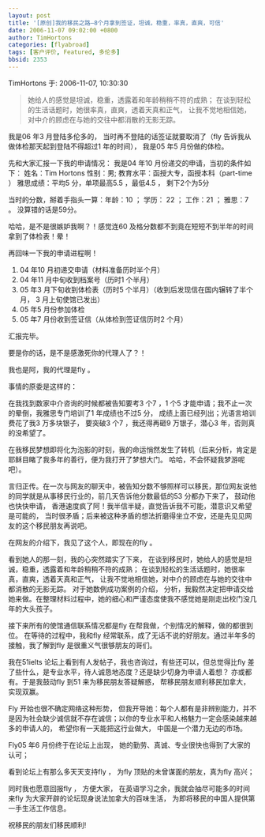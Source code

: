 ```yaml
---
layout: post
title: '[原创]我的移民之路—8个月拿到签证，坦诚，稳重，率真，直爽，可信'
date: 2006-11-07 09:02:00 +0800
author: TimHortons
categories: [flyabroad]
tags: [客户评价, Featured, 多伦多]
bbsid: 2353
---
```


TimHortons 于: 2006-11-07, 10:30:30

> 她给人的感觉是坦诚，稳重，透露着和年龄稍稍不符的成熟； 在谈到轻松的生活话题时，她很率真，直爽，透着天真和正气， 让我不觉地相信她，对中介的顾虑在与她的交往中都消散的无影无踪。

我是06 年3 月登陆多伦多的， 当时再不登陆的话签证就要取消了（fly 告诉我从做体检那天起到登陆不得超过1 年的时间）， 我是05 年5 月份做的体检。

先和大家汇报一下我的申请情况：
我是04 年10 月份递交的申请，当初的条件如下：
姓名：Tim Hortons
性别：男;
教育水平：函授大专，函授本科（part-time ）
雅思成绩：平均5 分，单项最高5.5 ，最低4.5 ， 剩下2个为5分

当时的分数，掰着手指头一算：年龄：10 ； 学历： 22 ； 工作：21 ； 雅思：7 。
没算错的话是59分。

哈哈，是不是很嫉妒我啊？！感觉连60 及格分数都不到竟在短短不到半年的时间拿到了体检表！晕！

再回味一下我的申请进程啊！

1. 04 年10 月初递交申请（材料准备历时半个月）
2. 04 年11 月中旬收到档案号（历时1 个半月）
3. 05 年3 月下旬收到体检表（历时5 个半月）（收到后发现信在国内辗转了半个月， 3 月上旬使馆已发出）
4. 05 年5 月份参加体检
5. 05 年7 月份收到签证信（从体检到签证信历时2 个月）

汇报完毕。

要是你的话，是不是感激死你的代理人了？！

我也是阿，我的代理是fly 。

事情的原委是这样的：

在我找到数家中介咨询的时候都被告知要考3 个7 ，1 个5 才能申请；我不止一次的晕倒，我雅思专门培训了1 年成绩也不过5 分， 成绩上面已经列出；光语言培训费花了我3 万多块银子， 要突破3 个7 ，我还得再砸9 万银子，潜心3 年，否则真的没希望了。

在我移民梦想即将化为泡影的时刻，我的命运悄然发生了转机（后来分析，肯定是耶稣目睹了我多年的善行，便为我打开了梦想大门。 哈哈，不会怀疑我梦游呢吧）。

言归正传。在一次与网友的聊天中，被告知分数不够照样可以移民，那位网友说他的同学就是从事移民行业的，前几天告诉他分数最低的53 分都办下来了， 鼓动他也快快申请， 香港速度疯了阿！我半信半疑，直觉告诉我不可能，潜意识又希望是可能的， 当时很矛盾；后来被这种矛盾的想法折磨得坐立不安，还是先见见网友的这个移民朋友再说吧。

在网友的介绍下，我见了这个人，即现在的fly 。

看到她人的那一刻，我的心突然踏实了下来， 在谈到移民时，她给人的感觉是坦诚，稳重，透露着和年龄稍稍不符的成熟； 在谈到轻松的生活话题时，她很率真，直爽，透着天真和正气， 让我不觉地相信她，对中介的顾虑在与她的交往中都消散的无影无踪。 对于她数例成功案例的介绍， 分析，我毅然决定把申请交给她来做。在整理材料过程中，她的细心和严谨态度使我不感觉她是刚走出校门没几年的大头孩子。

接下来所有的使馆通信联系情况都是fly 在帮我做，个别情况的解释，做的都很到位。 在等待的过程中，我和fly 经常联系，成了无话不说的好朋友。通过半年多的接触，我了解到fly 是很重义气很够朋友的哥们。

我在51ielts 论坛上看到有人发帖子，我也咨询过，有些还可以，但总觉得比fly 差了些什么，是专业水平，待人诚恳地态度？还是缺少切身为申请人着想？ 亦或都有。于是我鼓动fly 到51 来为移民朋友答疑解惑， 帮移民朋友顺利移民加拿大， 实现双赢。

Fly 开始也很不确定网络这种形势， 但我开导她：每个人都有是非辨别能力，并不是因为社会缺少诚信就不存在诚信；以你的专业水平和人格魅力一定会感染越来越多的申请人的， 希望你有一天能把这行业做大， 中国是一个潜力无边的市场。

Fly05 年6 月份终于在论坛上出现， 她的勤劳、真诚、专业很快也得到了大家的认可；

看到论坛上有那么多天天支持fly ， 为fly 顶贴的未曾谋面的朋友，真为fly 高兴；

同时我也愿意回报fly ， 方便大家， 在英语学习之余，我就会抽尽可能多的时间来fly 为大家开辟的论坛现身说法加拿大的百味生活， 为即将移民的中国人提供第一手生活工作信息。

祝移民的朋友们移民顺利!

